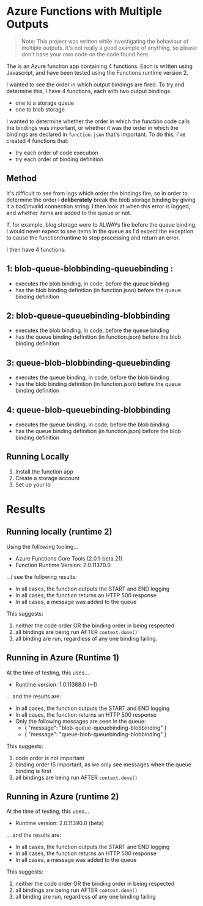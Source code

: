 # Azure Functions with Multiple Outputs

> Note: This project was written while investigating the behaviour of multiple outputs. It's not really a good example of anything, so please don't base your own code on the code found here.

The is an Azure function app containing 4 functions. Each is written using Javascript, and have been tested using the Functions runtime version 2.

I wanted to see the order in which output bindings are fired. To try and determine this, I have 4 functions, each with two output bindings: 

- one to a storage queue
- one to blob storage

I wanted to determine whether the order in which the function code calls the bindings was important, or whether it was the order in which the bindings are declared in `function.json` that's important. To do this, I've created 4 functions that:

- try each order of code execution
- try each order of binding definition

## Method

It's difficult to see from logs which order the bindings fire, so in order to determine the order I **deliberately** break the blob storage binding by giving it a bad/invalid connection string. I then look at when this error is logged, and whether items are added to the queue or not.

If, for example, blog storage were to ALWAYs fire before the queue binding, I would never expect to see items in the queue as I'd expect the exception to cause the function/runtime to stop processing and return an error. 

I then have 4 functions:

## 1: blob-queue-blobbinding-queuebinding : 
- executes the blob binding, in code, before the queue binding
- has the blob binding definition (in function.json) before the queue binding definition

## 2: blob-queue-queuebinding-blobbinding
- executes the blob binding, in code, before the queue binding
- has the queue binding definition (in function.json) before the blob binding definition

## 3: queue-blob-blobbinding-queuebinding
- executes the queue binding, in code, before the blob binding
- has the blob binding definition (in function.json) before the queue binding definition

## 4: queue-blob-queuebinding-blobbinding
- executes the queue binding, in code, before the blob binding
- has the queue binding definition (in function.json) before the blob binding definition

## Running Locally

1. Install the function app
2. Create a storage account
3. Set up your lo

# Results

## Running locally (runtime 2)

Using the following tooling...

- Azure Functions Core Tools (2.0.1-beta.21)
- Function Runtime Version: 2.0.11370.0

...I see the following results:

* In all cases, the function outputs the START and END logging
* In all cases, the function returns an HTTP 500 response
* In all cases, a message was added to the queue

This suggests:
1. neither the code order OR the binding order in being respected
2. all bindings are being run AFTER `context.done()`
3. all binding are run, regardless of any one binding failing.

## Running in Azure (Runtime 1)

At the time of testing, this uses...

- Runtime version: 1.0.11388.0 (~1)

... and the results are:

* In all cases, the function outputs the START and END logging
* In all cases, the function returns an HTTP 500 response
* Only the following messages are seen in the queue:
  * { "message": "blob-queue-queuebinding-blobbinding" }
  * { "message": "queue-blob-queuebinding-blobbinding" }

This suggests:
1. code order is not important
2. binding order IS important, as we only see messages when the queue binding is first
3. all bindings are being run AFTER `context.done()`

## Running in Azure (runtime 2)

At the time of testing, this uses...

- Runtime version: 2.0.11390.0 (beta)

... and the results are:

* In all cases, the function outputs the START and END logging
* In all cases, the function returns an HTTP 500 response
* In all cases, a message was added to the queue

This suggests:
1. neither the code order OR the binding order in being respected
2. all bindings are being run AFTER `context.done()`
3. all binding are run, regardless of any one binding failing


